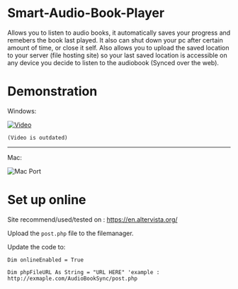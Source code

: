 # Smart-Audio-Book-Player
Allows you to listen to audio books, it automatically saves your progress and remebers the book last played. It also can shut down your pc after certain amount of time, or close it self.
Also allows you to upload the saved location to your server (file hosting site) so your last saved location is accessible on any device you decide to listen to the audiobook (Synced over the web).

# Demonstration 

Windows:

[![Video](http://i.imgur.com/KmCVlnU.png)](https://www.youtube.com/watch?v=w3NEF69L3js)

`(Video is outdated)`

----------------------------

Mac:

![Mac Port](http://i.imgur.com/9UsdAKi.png)

# Set up online

Site recommend/used/tested on : https://en.altervista.org/

Upload the `post.php` file to the filemanager.

Update the code to:

``Dim onlineEnabled = True``

``Dim phpFileURL As String = "URL HERE" 'example : http://exmaple.com/AudioBookSync/post.php``

